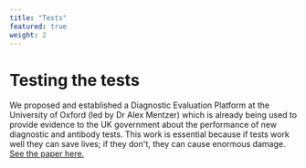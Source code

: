 ```yaml
---
title: "Tests"
featured: true
weight: 2
---
```


# Testing the tests

We proposed and established a Diagnostic Evaluation Platform at the University of Oxford (led by Dr Alex Mentzer) which is already being used to provide evidence to the UK government about the performance of new diagnostic and antibody tests. This work is essential because if tests work well they can save lives; if they don't, they can cause enormous damage. [See the paper here.](https://www.medrxiv.org/content/10.1101/2020.04.15.20066407v3)
